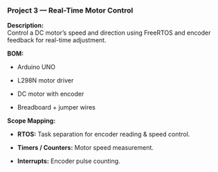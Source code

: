 ### **Project 3 — Real-Time Motor Control**

**Description:**  
Control a DC motor’s speed and direction using FreeRTOS and encoder feedback for real-time adjustment.

**BOM:**

- Arduino UNO
    
- L298N motor driver
    
- DC motor with encoder
    
- Breadboard + jumper wires
    

**Scope Mapping:**

- **RTOS:** Task separation for encoder reading & speed control.
    
- **Timers / Counters:** Motor speed measurement.
    
- **Interrupts:** Encoder pulse counting.